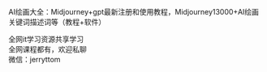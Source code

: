 AI绘画大全：Midjourney+gpt最新注册和使用教程，Midjourney13000+AI绘画关键词描述词等（教程+软件）

全网it学习资源共享学习<br>全网课程都有，欢迎私聊<br>微信：jerryttom<br>

&nbsp;